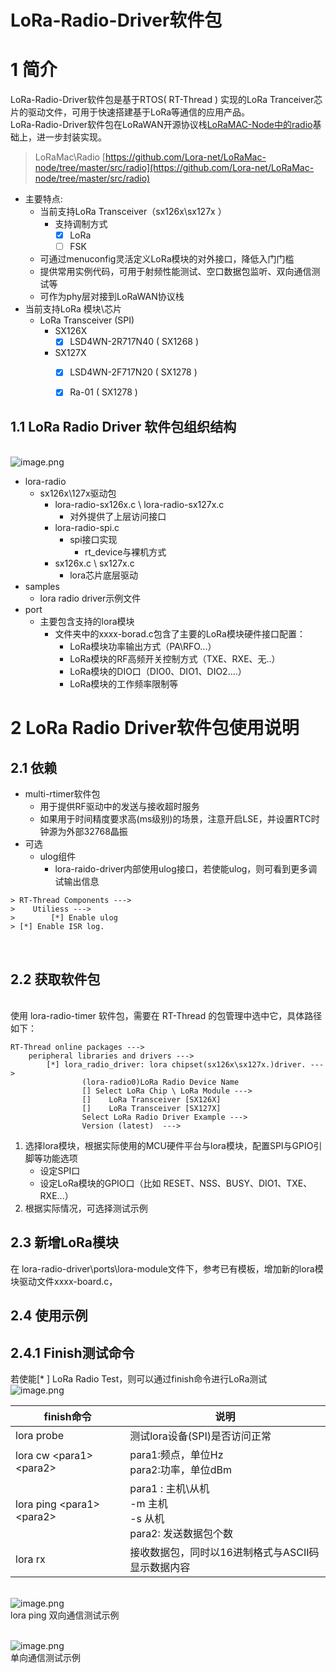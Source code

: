 # LoRa-Radio-Driver软件包

# 1 简介
LoRa-Radio-Driver软件包是基于RTOS( RT-Thread ) 实现的LoRa Tranceiver芯片的驱动文件，可用于快速搭建基于LoRa等通信的应用产品。<br />LoRa-Radio-Driver软件包在LoRaWAN开源协议栈[LoRaMAC-Node中的radio]()基础上，进一步封装实现。
> LoRaMac\Radio
> [https://github.com/Lora-net/LoRaMac-node/tree/master/src/radio](https://github.com/Lora-net/LoRaMac-node/tree/master/src/radio)

- 主要特点:
   - 当前支持LoRa Transceiver（sx126x\sx127x ）
      - 支持调制方式
         - [x] LoRa
         - [ ] FSK
   - 可通过menuconfig灵活定义LoRa模块的对外接口，降低入门门槛
   - 提供常用实例代码，可用于射频性能测试、空口数据包监听、双向通信测试等
   - 可作为phy层对接到LoRaWAN协议栈
- 当前支持LoRa 模块\芯片
   - LoRa Transceiver (SPI)
      - SX126X
        - [x] LSD4WN-2R717N40 ( SX1268 )
      - SX127X
        - [x] LSD4WN-2F717N20 ( SX1278 )
        - [x] Ra-01 ( SX1278 )


## 1.1 LoRa Radio Driver 软件包组织结构
 <br />![image.png](https://cdn.nlark.com/yuque/0/2020/png/253586/1592539008368-2a9e7389-2b06-4d17-a5d2-0ad9865c830c.png#align=left&display=inline&height=650&margin=%5Bobject%20Object%5D&name=image.png&originHeight=650&originWidth=1182&size=70704&status=done&style=none&width=1182)

- lora-radio
   - sx126x\127x驱动包
      - lora-radio-sx126x.c  \ lora-radio-sx127x.c 
         - 对外提供了上层访问接口
      - lora-radio-spi.c
         - spi接口实现
            - rt_device与裸机方式
      - sx126x.c \ sx127x.c
         - lora芯片底层驱动
- samples
   - lora radio driver示例文件
- port
   - 主要包含支持的lora模块
      - 文件夹中的xxxx-borad.c包含了主要的LoRa模块硬件接口配置：
         - LoRa模块功率输出方式（PA\RFO...）
         - LoRa模块的RF高频开关控制方式（TXE、RXE、无..）
         - LoRa模块的DIO口（DIO0、DIO1、DIO2....）
         - LoRa模块的工作频率限制等

# 2 LoRa Radio Driver软件包使用说明

## 2.1 依赖

- multi-rtimer软件包
   - 用于提供RF驱动中的发送与接收超时服务
   - 如果用于时间精度要求高(ms级别)的场景，注意开启LSE，并设置RTC时钟源为外部32768晶振
- 可选
   - ulog组件
      - lora-raido-driver内部使用ulog接口，若使能ulog，则可看到更多调试输出信息
```
> RT-Thread Components --->
>    Utiliess --->
>        [*] Enable ulog
> [*] Enable ISR log.
```
<br />

## 2.2 获取软件包

<br />使用 lora-radio-timer 软件包，需要在 RT-Thread 的包管理中选中它，具体路径如下：<br />

```
RT-Thread online packages --->
    peripheral libraries and drivers --->
        [*] lora_radio_driver: lora chipset(sx126x\sx127x.)driver. --->
                (lora-radio0)LoRa Radio Device Name                
                [] Select LoRa Chip \ LoRa Module --->
                []    LoRa Transceiver [SX126X]
                []    LoRa Transceiver [SX127X]
                Select LoRa Radio Driver Example ---> 	
                Version (latest)  --->
```

1. 选择lora模块，根据实际使用的MCU硬件平台与lora模块，配置SPI与GPIO引脚等功能选项
   - 设定SPI口
   - 设定LoRa模块的GPIO口（比如 RESET、NSS、BUSY、DIO1、TXE、RXE...）
2. 根据实际情况，可选择测试示例


## 2.3 新增LoRa模块
在 lora-radio-driver\ports\lora-module文件下，参考已有模板，增加新的lora模块驱动文件xxxx-board.c，<br />

## 2.4 使用示例

## 2.4.1 Finish测试命令
若使能[* ] LoRa Radio Test，则可以通过finish命令进行LoRa测试<br />![image.png](https://cdn.nlark.com/yuque/0/2020/png/253586/1592550763879-ac947241-b072-4db8-89bf-ced6ab168af9.png#align=left&display=inline&height=163&margin=%5Bobject%20Object%5D&name=image.png&originHeight=163&originWidth=858&size=21400&status=done&style=none&width=858)

| finish命令 | 说明 |
|  --- | --- |
| lora probe | 测试lora设备(SPI)是否访问正常 |
| lora cw \<para1\> \<para2\> | para1:频点，单位Hz<br />para2:功率，单位dBm |
| lora ping \<para1\> \<para2\> | para1 : 主机\从机<br /> -m 主机<br /> -s 从机<br />para2: 发送数据包个数 |
| lora rx  | 接收数据包，同时以16进制格式与ASCII码显示数据内容 |
 
 <br />![image.png](https://cdn.nlark.com/yuque/0/2020/png/253586/1592551287552-a4268ba4-06e7-4a0c-bf8a-cc5742cb0a78.png#align=left&display=inline&height=890&margin=%5Bobject%20Object%5D&name=image.png&originHeight=890&originWidth=1306&size=223346&status=done&style=none&width=1306)<br />lora ping 双向通信测试示例<br />

<br />![image.png](https://cdn.nlark.com/yuque/0/2020/png/253586/1592551532403-4f10f828-3eb3-406e-af6d-45ddfaf6310e.png#align=left&display=inline&height=816&margin=%5Bobject%20Object%5D&name=image.png&originHeight=816&originWidth=1704&size=213381&status=done&style=none&width=1704)<br />单向通信测试示例<br />
